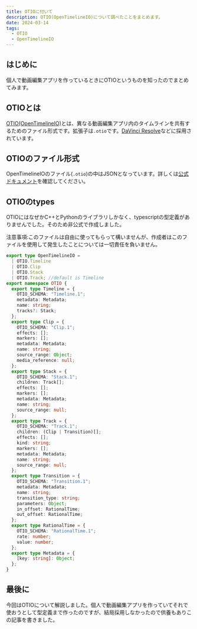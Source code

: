 ```yaml
---
title: OTIOに付いて
description: OTIO(OpenTimelineIO)について調べたことをまとめます。
date: 2024-03-14
tags:
  - OTIO
  - OpenTimelineIO
---
```


## はじめに

個人で動画編集アプリを作っているときにOTIOというものを知ったのでまとめてみます。

## OTIOとは

[OTIO(OpenTimelineIO)](https://github.com/AcademySoftwareFoundation/OpenTimelineIO)とは、異なる動画編集アプリ内のタイムラインを共有するためのファイル形式です。拡張子は`.otio`です。[DaVinci Resolve](https://www.blackmagicdesign.com/jp/products/davinciresolve)などに採用されています。

## OTIOのファイル形式

OpenTimelineIOのファイル(`.otio`)の中はJSONとなっています。詳しくは[公式ドキュメント](https://opentimelineio.readthedocs.io/en/stable/tutorials/otio-file-format-specification.html)を確認してください。

## OTIOのtypes

OTIOにはなぜかC++とPythonのライブラリしかなく、typescriptの型定義がありませんでした。そのため非公式で作成しました。

注意事項:このファイルは自由に使ってもらって構いませんが、作成者はこのファイルを使用して発生したことについては一切責任を負いません。

```ts
export type OpenTimelineIO =
  | OTIO.Timeline
  | OTIO.Clip
  | OTIO.Stack
  | OTIO.Track; //default is Timeline
export namespace OTIO {
  export type Timeline = {
    OTIO_SCHEMA: "Timeline.1";
    metadata: Metadata;
    name: string;
    tracks?: Stack;
  };
  export type Clip = {
    OTIO_SCHEMA: "Clip.1";
    effects: [];
    markers: [];
    metadata: Metadata;
    name: string;
    source_range: Object;
    media_reference: null;
  };
  export type Stack = {
    OTIO_SCHEMA: "Stack.1";
    children: Track[];
    effects: [];
    markers: [];
    metadata: Metadata;
    name: string;
    source_range: null;
  };
  export type Track = {
    OTIO_SCHEMA: "Track.1";
    children: (Clip | Transition)[];
    effects: [];
    kind: string;
    markers: [];
    metadata: Metadata;
    name: string;
    source_range: null;
  };
  export type Transition = {
    OTIO_SCHEMA: "Transition.1";
    metadata: Metadata;
    name: string;
    transition_type: string;
    parameters: Object;
    in_offset: RationalTime;
    out_offset: RationalTime;
  };
  export type RationalTime = {
    OTIO_SCHEMA: "RationalTime.1";
    rate: number;
    value: number;
  };
  export type Metadata = {
    [key: string]: Object;
  };
}
```

## 最後に

今回はOTIOについて解説しました。個人で動画編集アプリを作っていてそれで使おうとして型定義まで作ったのですが、結局採用しなかったので供養もありこの記事を書きました。
